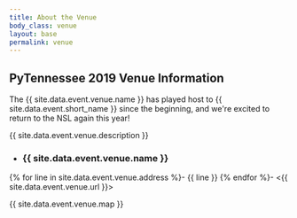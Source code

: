 ```yaml
---
title: About the Venue
body_class: venue
layout: base
permalink: venue
---
```


## PyTennessee 2019 Venue Information

The {{ site.data.event.venue.name }} has played host to {{ site.data.event.short_name }} since
the beginning, and we're excited to return to the NSL again this year!

{{ site.data.event.venue.description }}

<div class="flex-container" markdown="1">

- ### {{ site.data.event.venue.name }}
{% for line in site.data.event.venue.address %}- {{ line }}
{% endfor %}- <{{ site.data.event.venue.url }}>

{{ site.data.event.venue.map }}

</div>

